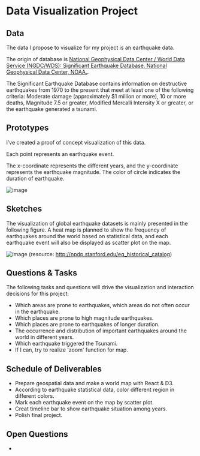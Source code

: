 # Data Visualization Project

## Data

The data I propose to visualize for my project is an earthquake data.</br>

The origin of database is [National Geophysical Data Center / World Data Service (NGDC/WDS): Significant Earthquake Database. National Geophysical Data Center, NOAA.](https://www.ngdc.noaa.gov/nndc/struts/form?t=101650&s=1&d=1).</br>

The Significant Earthquake Database contains information on destructive earthquakes from 1970 to the present that meet at least one of the following criteria: Moderate damage (approximately $1 million or more), 10 or more deaths, Magnitude 7.5 or greater, Modified Mercalli Intensity X or greater, or the earthquake generated a tsunami.


## Prototypes

I’ve created a proof of concept visualization of this data. </br>

Each point represents an earthquake event.</br>

The x-coordinate represents the different years, and the y-coordinate represents the earthquake magnitude. The color of circle indicates the duration of earthquake.

![image](https://user-images.githubusercontent.com/37562094/66102481-81564500-e580-11e9-8ea6-4d6bece3957e.png)

## Sketches

The visualization of global earthquake datasets is mainly presented in the following figure. A heat map is planned to show the frequency of earthquakes around the world based on statistical data, and each earthquake event will also be displayed as scatter plot on the map.

![image](https://user-images.githubusercontent.com/37562094/66104371-5c64d080-e586-11e9-8b41-4891a478a0d5.png)
(resource: http://npdp.stanford.edu/eq_historical_catalog)

## Questions & Tasks

The following tasks and questions will drive the visualization and interaction decisions for this project:

 * Which areas are prone to earthquakes, which areas do not often occur in the earthquake.
 * Which places are prone to high magnitude earthquakes.
 * Which places are prone to earthquakes of longer duration.
 * The occurrence and distribution of important earthquakes around the world in different years.
 * Which earthquake triggered the Tsunami.
 * If I can, try to realize 'zoom' function for map.

## Schedule of Deliverables

* Prepare geospatial data and make a world map with React & D3.
* According to earthquake statistical data, color different region in different colors.
* Mark each earthquake event on the map by scatter plot.
* Creat timeline bar to show earthquake situation among years.
* Polish final project.

## Open Questions
 *
